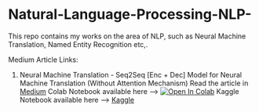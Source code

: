 # Natural-Language-Processing-NLP-
This repo contains my works on the area of NLP, such as Neural Machine Translation, Named Entity Recognition etc,.

Medium Article Links:

1. Neural Machine Translation - Seq2Seq [Enc + Dec] Model for Neural Machine Translation (Without Attention Mechanism)
Read the article in [Medium](https://towardsdatascience.com/a-comprehensive-guide-to-neural-machine-translation-using-seq2sequence-modelling-using-pytorch-41c9b84ba350?source=friends_link&sk=2a6af391412bdc18c416bcd635daa884)
Colab Notebook available here -->  [![Open In Colab](https://colab.research.google.com/assets/colab-badge.svg)](https://colab.research.google.com/github/bala-codes/Natural-Language-Processing-NLP/blob/master/Neural%20Machine%20Translation/1.%20Seq2Seq%20%5BEnc%20%2B%20Dec%5D%20Model%20for%20Neural%20Machine%20Translation%20(Without%20Attention%20Mechanism).ipynb)
Kaggle Notebook available here --> [Kaggle](https://www.kaggle.com/balakrishcodes/seq2seq-model-for-neural-machine-translation#12.-Seq2Seq-Model-Inference)

<br />
